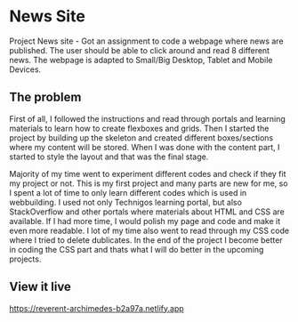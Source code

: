 # News Site
Project News site - Got an assignment to code a webpage where news are published. The user should be able to click around and read 8 different news. The webpage is adapted to Small/Big Desktop, Tablet and Mobile Devices. 

## The problem
First of all, I followed the instructions and read through portals and learning materials to learn how to create flexboxes and grids. Then I started the project by building up the skeleton and created different boxes/sections where my content will be stored. When I was done with the content part, I started to style the layout and that was the final stage.

Majority of my time went to experiment different codes and check if they fit my project or not. This is my first project and many parts are new for me, so I spent a lot of time to only learn different codes which is used in webbuilding. I used not only Technigos learning portal, but also StackOverflow and other portals where materials about HTML and CSS are available.
If I had more time, I would polish my page and code and make it even more readable. I lot of my time also went to read through my CSS code where I tried to delete dublicates. In the end of the project I become better in coding the CSS part and thats what I will do better in the upcoming projects. 


## View it live
https://reverent-archimedes-b2a97a.netlify.app 


